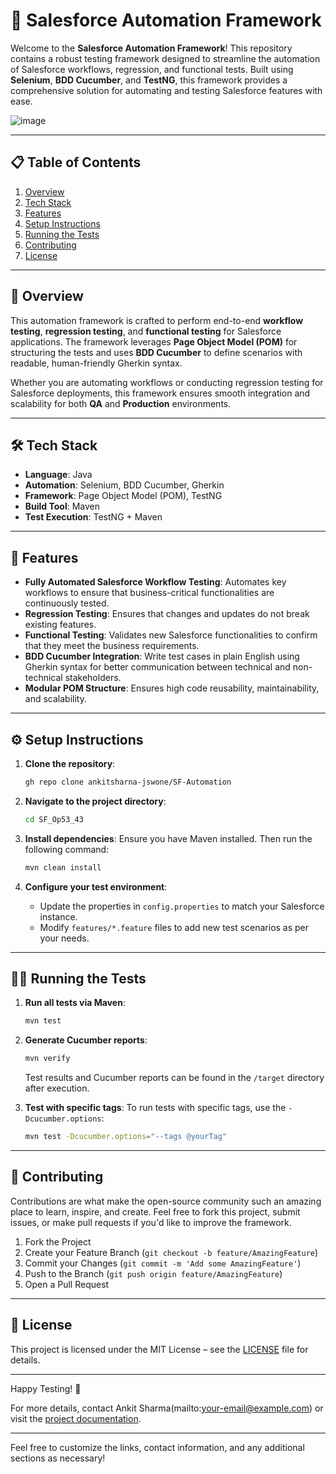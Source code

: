# 🚀 Salesforce Automation Framework

Welcome to the **Salesforce Automation Framework**! This repository contains a robust testing framework designed to streamline the automation of Salesforce workflows, regression, and functional tests. Built using **Selenium**, **BDD Cucumber**, and **TestNG**, this framework provides a comprehensive solution for automating and testing Salesforce features with ease.

![image](https://github.com/user-attachments/assets/4d66cd33-3369-452d-af68-fca544ec3051)

---

## 📋 Table of Contents

1. [Overview](#overview)
2. [Tech Stack](#tech-stack)
3. [Features](#features)
4. [Setup Instructions](#setup-instructions)
5. [Running the Tests](#running-the-tests)
6. [Contributing](#contributing)
7. [License](#license)

---

## 🌟 Overview

This automation framework is crafted to perform end-to-end **workflow testing**, **regression testing**, and **functional testing** for Salesforce applications. The framework leverages **Page Object Model (POM)** for structuring the tests and uses **BDD Cucumber** to define scenarios with readable, human-friendly Gherkin syntax.

Whether you are automating workflows or conducting regression testing for Salesforce deployments, this framework ensures smooth integration and scalability for both **QA** and **Production** environments.

---

## 🛠 Tech Stack

- **Language**: Java  
- **Automation**: Selenium, BDD Cucumber, Gherkin  
- **Framework**: Page Object Model (POM), TestNG  
- **Build Tool**: Maven  
- **Test Execution**: TestNG + Maven

---

## 🚀 Features

- **Fully Automated Salesforce Workflow Testing**: Automates key workflows to ensure that business-critical functionalities are continuously tested.
- **Regression Testing**: Ensures that changes and updates do not break existing features.
- **Functional Testing**: Validates new Salesforce functionalities to confirm that they meet the business requirements.
- **BDD Cucumber Integration**: Write test cases in plain English using Gherkin syntax for better communication between technical and non-technical stakeholders.
- **Modular POM Structure**: Ensures high code reusability, maintainability, and scalability.

---

## ⚙️ Setup Instructions

1. **Clone the repository**:
   ```bash
   gh repo clone ankitsharna-jswone/SF-Automation
   ```
   
2. **Navigate to the project directory**:
   ```bash
   cd SF_Op53_43
   ```
   
3. **Install dependencies**:
   Ensure you have Maven installed. Then run the following command:
   ```bash
   mvn clean install
   ```

4. **Configure your test environment**:
   - Update the properties in `config.properties` to match your Salesforce instance.
   - Modify `features/*.feature` files to add new test scenarios as per your needs.

---

## 🏃‍♂️ Running the Tests

1. **Run all tests via Maven**:
   ```bash
   mvn test
   ```

2. **Generate Cucumber reports**:
   ```bash
   mvn verify
   ```

   Test results and Cucumber reports can be found in the `/target` directory after execution.

3. **Test with specific tags**:
   To run tests with specific tags, use the `-Dcucumber.options`:
   ```bash
   mvn test -Dcucumber.options="--tags @yourTag"
   ```

---

## 🤝 Contributing

Contributions are what make the open-source community such an amazing place to learn, inspire, and create. Feel free to fork this project, submit issues, or make pull requests if you'd like to improve the framework.

1. Fork the Project
2. Create your Feature Branch (`git checkout -b feature/AmazingFeature`)
3. Commit your Changes (`git commit -m 'Add some AmazingFeature'`)
4. Push to the Branch (`git push origin feature/AmazingFeature`)
5. Open a Pull Request

---

## 📄 License

This project is licensed under the MIT License – see the [LICENSE](LICENSE) file for details.

---

Happy Testing! 🎉

For more details, contact Ankit Sharma(mailto:your-email@example.com) or visit the [project documentation](https://github.com/your-username/salesforce-automation-framework/wiki).

--- 

Feel free to customize the links, contact information, and any additional sections as necessary!
